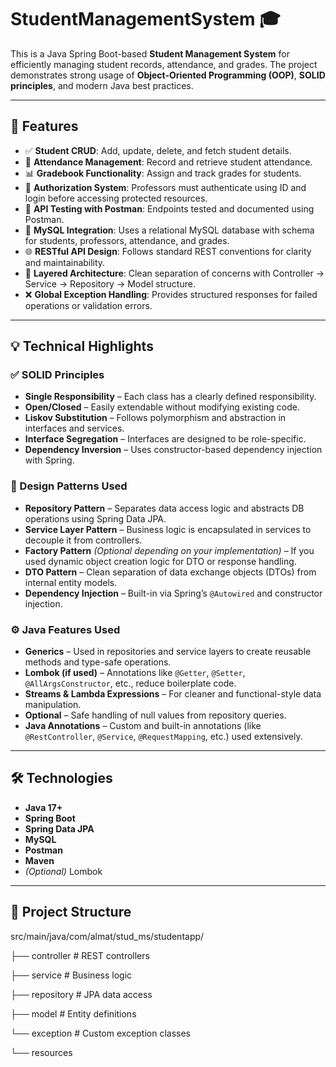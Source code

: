 # StudentManagementSystem 🎓

This is a Java Spring Boot-based **Student Management System** for efficiently managing student records, attendance, and grades. The project demonstrates strong usage of **Object-Oriented Programming (OOP)**, **SOLID principles**, and modern Java best practices.

---

## 🚀 Features

- ✅ **Student CRUD**: Add, update, delete, and fetch student details.
- 📝 **Attendance Management**: Record and retrieve student attendance.
- 📊 **Gradebook Functionality**: Assign and track grades for students.
- 🔐 **Authorization System**: Professors must authenticate using ID and login before accessing protected resources.
- 🧪 **API Testing with Postman**: Endpoints tested and documented using Postman.
- 💾 **MySQL Integration**: Uses a relational MySQL database with schema for students, professors, attendance, and grades.
- 🌐 **RESTful API Design**: Follows standard REST conventions for clarity and maintainability.
- 🧱 **Layered Architecture**: Clean separation of concerns with Controller → Service → Repository → Model structure.
- ❌ **Global Exception Handling**: Provides structured responses for failed operations or validation errors.

---

## 💡 Technical Highlights

### ✅ SOLID Principles

- **Single Responsibility** – Each class has a clearly defined responsibility.
- **Open/Closed** – Easily extendable without modifying existing code.
- **Liskov Substitution** – Follows polymorphism and abstraction in interfaces and services.
- **Interface Segregation** – Interfaces are designed to be role-specific.
- **Dependency Inversion** – Uses constructor-based dependency injection with Spring.

### 🎯 Design Patterns Used

- **Repository Pattern** – Separates data access logic and abstracts DB operations using Spring Data JPA.
- **Service Layer Pattern** – Business logic is encapsulated in services to decouple it from controllers.
- **Factory Pattern** *(Optional depending on your implementation)* – If you used dynamic object creation logic for DTO or response handling.
- **DTO Pattern** – Clean separation of data exchange objects (DTOs) from internal entity models.
- **Dependency Injection** – Built-in via Spring’s `@Autowired` and constructor injection.

### ⚙️ Java Features Used

- **Generics** – Used in repositories and service layers to create reusable methods and type-safe operations.
- **Lombok (if used)** – Annotations like `@Getter`, `@Setter`, `@AllArgsConstructor`, etc., reduce boilerplate code.
- **Streams & Lambda Expressions** – For cleaner and functional-style data manipulation.
- **Optional<T>** – Safe handling of null values from repository queries.
- **Java Annotations** – Custom and built-in annotations (like `@RestController`, `@Service`, `@RequestMapping`, etc.) used extensively.

---

## 🛠 Technologies

- **Java 17+**
- **Spring Boot**
- **Spring Data JPA**
- **MySQL**
- **Postman**
- **Maven**
- *(Optional)* Lombok

---

## 📂 Project Structure

src/main/java/com/almat/stud_ms/studentapp/

├── controller # REST controllers

├── service # Business logic

├── repository # JPA data access

├── model # Entity definitions

└── exception # Custom exception classes

└── resources




